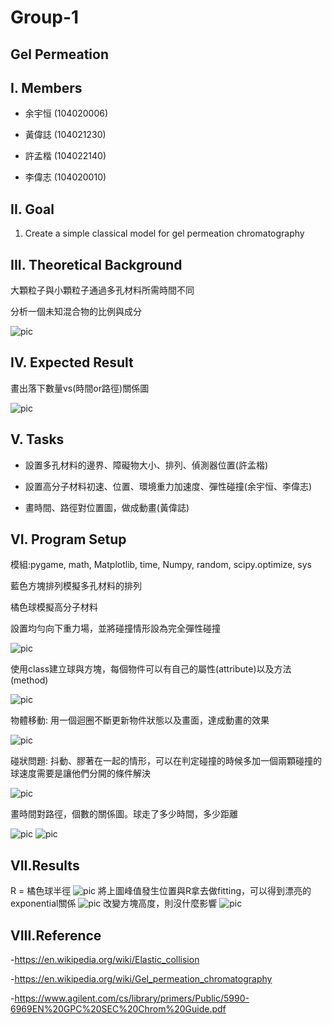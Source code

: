 # **Group-1**

## **Gel Permeation**

## **I. Members**

- 余宇恒 (104020006)

- 黃偉誌 (104021230)

- 許孟楷 (104022140)

- 李偉志 (104020010)

## **II. Goal**

1. Create a simple classical model for gel permeation chromatography

## **III. Theoretical Background**

大顆粒子與小顆粒子通過多孔材料所需時間不同

分析一個未知混合物的比例與成分

![pic](./gel.jpg)


## **IV. Expected Result**

畫出落下數量vs(時間or路徑)關係圖

![pic](./result.jpg)


## **V. Tasks**

- 設置多孔材料的邊界、障礙物大小、排列、偵測器位置(許孟楷)

- 設置高分子材料初速、位置、環境重力加速度、彈性碰撞(余宇恒、李偉志)

- 畫時間、路徑對位置圖，做成動畫(黃偉誌)

## **VI. Program Setup**

模組:pygame, math, Matplotlib, time, Numpy, random, scipy.optimize, sys

藍色方塊排列模擬多孔材料的排列

橘色球模擬高分子材料

設置均勻向下重力場，並將碰撞情形設為完全彈性碰撞

![pic](./permeation1.PNG)

使用class建立球與方塊，每個物件可以有自己的屬性(attribute)以及方法(method)

![pic](./class.png)

物體移動: 用一個迴圈不斷更新物件狀態以及畫面，達成動畫的效果

![pic](./move.png)

碰狀問題: 抖動、膠著在一起的情形，可以在判定碰撞的時候多加一個兩顆碰撞的球速度需要是讓他們分開的條件解決

![pic](./collision.png)

畫時間對路徑，個數的關係圖。球走了多少時間，多少距離

![pic](./draw.png)
![pic](./draw1.png)


## **VII.Results**
R = 橘色球半徑
![pic](./result.png)
將上圖峰值發生位置與R拿去做fitting，可以得到漂亮的exponential關係
![pic](./peak.png)
改變方塊高度，則沒什麼影響
![pic](./H.png)

## **VIII.Reference**
-https://en.wikipedia.org/wiki/Elastic_collision

-https://en.wikipedia.org/wiki/Gel_permeation_chromatography

-https://www.agilent.com/cs/library/primers/Public/5990-6969EN%20GPC%20SEC%20Chrom%20Guide.pdf
